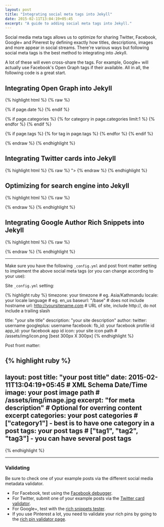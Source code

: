 ```yaml
---
layout: post
title: "Integrating social meta tags into Jekyll"
date: 2015-02-11T13:04:19+05:45
excerpt: "A guide to adding social meta tags into Jekyll."
---
```


Social media meta tags allows us to optimize for sharing Twitter, Facebook, Google+ and Pinerest by defining exactly how titles, descriptions, images and more appear in social streams. There're various ways but following social meta tags is the best method to integrating into Jekyll.

A lot of these will even cross-share the tags. For example, Google+ will actually use Facebook's Open Graph tags if their available. All in all, the following code is a great start.

## Integrating Open Graph into Jekyll

{% highlight html %}
{% raw %}
<meta property="og:locale" content="{{ site.locale }}">
<meta property="og:type" content="{% if page.date %}article{% else %}website{% endif %}">
<meta property="og:title" content="{% if page.title %}{{ page.title }}{% else %}{{ site.title }}{% endif %}">
<meta property="og:description" content="{% if page.excerpt %}{{ page.excerpt | strip_html | strip_newlines | truncate: 160 }}{% else %}{{ site.description }}{% endif %}">
<meta property="og:url" content="{{ page.url | replace:'index.html','' | prepend: site.baseurl | prepend: site.url }}">
<meta property="og:site_name" content="{{ site.title }}">
<meta property="og:image" content="{% if page.image %}{{ page.image | prepend: site.baseurl | prepend: site.url }}{% else %}{{ site.icon | prepend: site.baseurl | prepend: site.url }}{% endif %}">

{% if page.date %}
  <meta property="article:published_time" content="{{ page.date | date_to_xmlschema }}">
  <meta property="article:author" content="{{ site.url }}/about/">
{% endif %}

{% if page.categories %}
  {% for category in page.categories limit:1 %}
  <meta content="{{ category }}" property="article:section">
  {% endfor %}
{% endif %}

{% if page.tags %}
  {% for tag in page.tags %}
  <meta content="{{ tag }}" property="article:tag">
  {% endfor %}
{% endif %}

<meta property="fb:admins" content="{{ site.author.fb_id }}">
<meta property="fb:app_id" content="{{ site.author.app_id }}">
{% endraw %}
{% endhighlight %}

## Integrating Twitter cards into Jekyll

{% highlight html %}
{% raw %}
<meta name="twitter:card" content="summary">
<meta name="twitter:site" content="@{{ site.author.twitter }}">
<meta name="twitter:creator" content="@{{ site.author.twitter }}">
<meta name="twitter:title" content="{% if page.title %}{{ page.title }}{% else %}{{ site.title }}{% endif %}">
<meta name="twitter:description" content="{% if page.excerpt %}{{ page.excerpt | strip_html | strip_newlines | truncate: 160 }}{% else %}{{ site.description }}{% endif %}">
<meta name="twitter:image" content="{% if page.image %}{{ page.image | prepend: site.baseurl | prepend: site.url }}{% else %}{{ site.icon | prepend: site.baseurl | prepend: site.url }}{% endif %}">
<meta name="twitter:url" content="{{ page.url | replace:'index.html','' | prepend: site.baseurl | prepend: site.url }}">
<meta property="og:site_name" content="{{ site.title }}">">
{% endraw %}
{% endhighlight %}

## Optimizing for search engine into Jekyll

{% highlight html %}
{% raw %}
<meta name="description" content="{% if page.excerpt %}{{ page.excerpt | strip_html | strip_newlines | truncate: 160 }}{% else %}{{ site.description }}{% endif %}">
<link rel="canonical" href="{{ page.url | replace:'index.html','' | prepend: site.baseurl | prepend: site.url }}">
{% endraw %}
{% endhighlight %}

## Integrating Google Author Rich Snippets into Jekyll

{% highlight html %}
{% raw %}
<link rel="author" href="//plus.google.com/+{{ site.author.googleplus }}">
{% endraw %}
{% endhighlight %}

---

Make sure you have the following `_config.yml` and post front matter setting to implement the above social meta tags (or you can change according to your use):

Site `_config.yml` setting:

{% highlight ruby %}
timezone:       your timezone # eg. Asia/Kathmandu
locale:         your locale language # eg. en_us
baseurl:        "/base" # does not include hostname
url:            http://yoursitename.com # URL of site, include http://, do not include a trailing slash 

title:          "your site title"
description:    "your site description"
author:
  twitter:      username
  googleplus:   username
  facebook:
    fb_id:      your facebook profile id
    app_id:     your facebook app id
icon:           your site icon path # /assets/img/icon.png [best 300px X 300px]
{% endhighlight %}

Post front matter:

{% highlight ruby %}
---
layout:     post
title:      "your post title"
date:       2015-02-11T13:04:19+05:45 # XML Schema Date/Time
image:      your post image path # /assets/img/image.jpg
excerpt:    "for meta description" # Optional for overring content excerpt
categories: your post categories # ["category1"] - best is to have one category in a post
tags:       your post tags # ["tag1", "tag2", "tag3"] - you can have several post tags
---
{% endhighlight %}

---

### Validating

Be sure to check one of your example posts via the different social media metadata validator.

* For Facebook, test using the [Facebook debugger](//developers.facebook.com/tools/debug).
* For Twitter, submit one of your example posts via the [Twitter card validator](//cards-dev.twitter.com/validator).
* For Google+, test with the [rich snippets tester](//www.google.com/webmasters/tools/richsnippets).
* If you use Pinterest a lot, you need to validate your rich pins by going to the [rich pin validator page](http://developers.pinterest.com/rich_pins/validator).